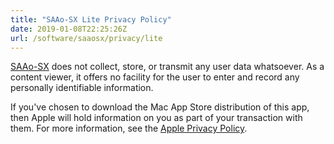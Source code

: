 ```yaml
---
title: "SAAo-SX Lite Privacy Policy"
date: 2019-01-08T22:25:26Z
url: /software/saaosx/privacy/lite
---
```


[SAAo-SX](/software/saaosx/) does not collect, store, or transmit any user data whatsoever. As a content viewer, it offers no facility for the user to enter and record any personally identifiable information.

If you've chosen to download the Mac App Store distribution of this app, then Apple will hold information on you as part of your transaction with them. For more information, see the [Apple Privacy Policy](https://www.apple.com/privacy/).